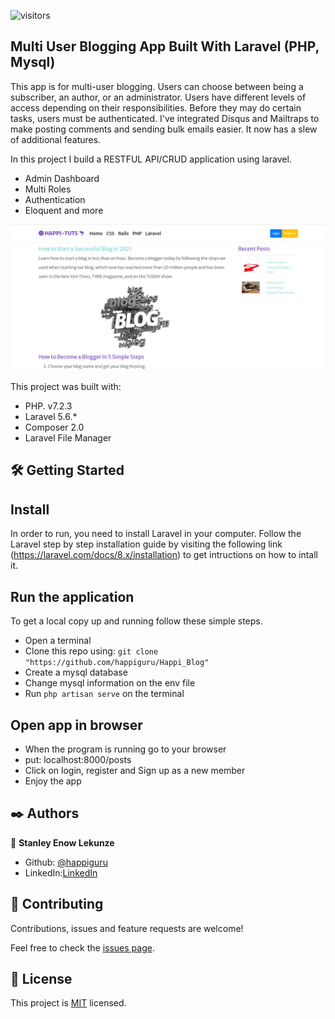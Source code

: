 ![visitors](https://visitor-badge.glitch.me/badge?page_id=happiguru/Multi-User-Blogging-App)

## Multi User Blogging App Built With Laravel (PHP, Mysql)

This app is for multi-user blogging. Users can choose between being a subscriber, an author, or an administrator. Users have different levels of access depending on their responsibilities. Before they may do certain tasks, users must be authenticated. I've integrated Disqus and Mailtraps to make posting comments and sending bulk emails easier. It now has a slew of additional features.

In this project I build a RESTFUL API/CRUD application using laravel.
- Admin Dashboard
- Multi Roles
- Authentication
- Eloquent and more

![screenshot](screenshots.png)

This project was built with:

- PHP. v7.2.3
- Laravel 5.6.*
- Composer 2.0
- Laravel File Manager

## 🛠 Getting Started
## Install 
In order to run, you need to install Laravel in your computer. Follow the Laravel step by step installation guide by visiting the following link (https://laravel.com/docs/8.x/installation) to get intructions on how to intall it.

## Run the application
To get a local copy up and running follow these simple steps.

- Open a terminal
- Clone this repo using: `git clone "https://github.com/happiguru/Happi_Blog"`
- Create a mysql database
- Change mysql information on the env file
- Run `php artisan serve` on the terminal
## Open app in browser

- When the program is running go to your browser
- put: localhost:8000/posts
- Click on login, register and Sign up as a new member
- Enjoy the app

## ✒️ Authors

👤 **Stanley Enow Lekunze**

- Github: [@happiguru](https://github.com/happiguru)
- LinkedIn:[LinkedIn](https://www.linkedin.com/in/lekunze-nley)


## 🤝 Contributing
Contributions, issues and feature requests are welcome!

Feel free to check the [issues page](https://github.com/happiguru/CRUD-APP/issues).

## 📝 License
This project is [MIT](lic.url) licensed.
